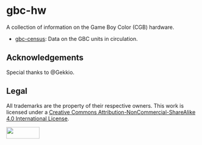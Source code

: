 # gbc-hw

A collection of information on the Game Boy Color (CGB) hardware.

- [gbc-census](/gbc-census): Data on the GBC units in circulation.  


## Acknowledgements

Special thanks to @Gekkio.

## Legal

All trademarks are the property of their respective owners.
This work is licensed under a
[Creative Commons Attribution-NonCommercial-ShareAlike 4.0 International License][cc-by-nc-sa].

<a href="http://creativecommons.org/licenses/by-nc-sa/4.0/">
    <img width="88" height="31" align="left" src="https://mirrors.creativecommons.org/presskit/buttons/88x31/png/by-nc-sa.png" alt="">
</a>

[cc-by-nc-sa]: http://creativecommons.org/licenses/by-nc-sa/4.0/
